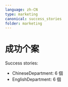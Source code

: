 ```yaml
---
language: zh-CN
type: marketing
canonical: success_stories
folder: marketing
---
```

# 成功个案

Success stories:
- ChineseDepartment: 6 個
- EnglishDepartment: 6 個

